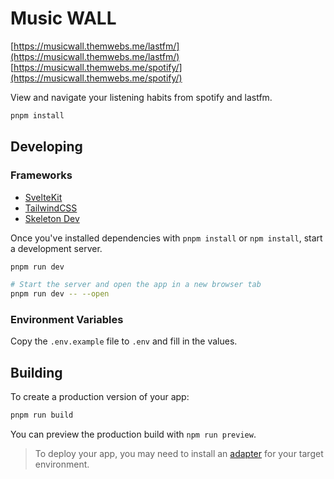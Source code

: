 # Music WALL

[https://musicwall.themwebs.me/lastfm/](https://musicwall.themwebs.me/lastfm/)
[https://musicwall.themwebs.me/spotify/](https://musicwall.themwebs.me/spotify/)

View and navigate your listening habits from spotify and lastfm.

```bash
pnpm install
```

## Developing

### Frameworks

- [SvelteKit](https://kit.svelte.dev/)
- [TailwindCSS](https://tailwindcss.com/)
- [Skeleton Dev](https://www.skeleton.dev/)

Once you've installed dependencies with `pnpm install` or `npm install`, start a development server.

```bash
pnpm run dev

# Start the server and open the app in a new browser tab
pnpm run dev -- --open
```

### Environment Variables

Copy the `.env.example` file to `.env` and fill in the values.

## Building

To create a production version of your app:

```bash
pnpm run build
```

You can preview the production build with `npm run preview`.

> To deploy your app, you may need to install an [adapter](https://kit.svelte.dev/docs/adapters) for your target environment.
